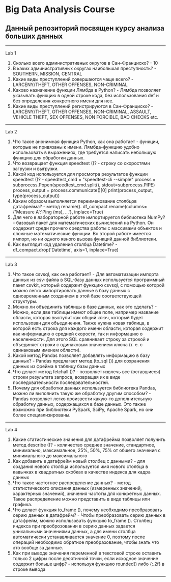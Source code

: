 # Big Data Analysis Course

## Данный репозиторий посвящен курсу анализа больших данных

-----------------------------------------------------------------------------------------------------------------------------------------------------------------------------
Lab 1
1.	Сколько всего административных округов в Сан-Франциско? - 10
2.	В каких административных округах наибольшая преступность? - SOUTHERN, MISSION, CENTRAL
3.	Какие виды преступлений совершаются чаще всего? - LARCENY/THEFT, OTHER OFFENSES, NON-CRIMINAL
4.	Каково назначение функции Лямбда в Python? - Лямбда позволяет указывать функцию в одной строке кода, без использования def и без определения конкретного имени для нее.
5.	Какие виды преступлений регистрируются в Сан-Франциско? - LARCENY/THEFT, OTHER OFFENSES, NON-CRIMINAL, ASSAULT, VEHICLE THEFT, SEX OFFENSES, NON FORCIBLE, BAD CHECKS etc.
-----------------------------------------------------------------------------------------------------------------------------------------------------------------------------

Lab 2
1.	Что такое анонимная функция Python, как она работает - функции, которые не привязаны к имени. Лямбда-функцию удобно использовать в выражениях, где требуется написать небольшую функцию для обработки данных.
2.	Что возвращает функция speedtest ()? - строку со скоростями загрузки и выгрузки.
3.	Какой код используется для просмотра результатов функции speedtest ()? - 
    speedtest_cmd = "speedtest-cli --simple"
    process = subprocess.Popen(speedtest_cmd.split(), stdout=subprocess.PIPE)
    process_output = process.communicate()[0]
    print(process_output, type(process_output))
5.	Каким образом выполняется переименование столбцов датафрейма? - метод rename(). df_compact.rename(columns={'Measure A':'Ping (ms), ...'}, inplace=True)
6.	Для чего в лабораторной работе импортируется библиотека NumPy? - базовый пакет для математических вычислений на Python. Он содержит среди прочего средства работы с массивами объектов и сложные математические функции. Во второй работе имеется импорт, но ни одного явного вызова функций данной библиотеки.
7.	Как выглядит код удаления столбца Datetime? - df_compact.drop('Datetime', axis=1, inplace=True)
-----------------------------------------------------------------------------------------------------------------------------------------------------------------------------

Lab 3
1.	Что такое csvsql, как она работает? - Для автоматизации импорта данных из csv-файла в SQL-базу данных используется программный пакет csvkit, который содержит функцию csvsql, с помощью которой можно легко импортировать данные в базу данных с одновременным созданием в этой базе соответствующей структуры. 
2.	Можно ли объединить таблицы в базе данных, как это сделать? - Можно, если две таблицы имеют общее поле, например название области, которая выступит как общий ключ, который будет использован для объединения. Также нужна новая таблица, в которой есть строка для каждого имени области, которая содержит как информацию о средней скорости, так и информацию о населенности. Для этого SQL сравнивает строку за строкой и объединяет строки с одинаковым значением ключа (т. е. с одинаковым именем области).
3.	Какой метод Pandas позволяет добавлять информацию в базу данных? - Pandas предлагает метод (to_sql ()) для сохранения данных из фрейма в таблицу базы данных
4.	Что делает метод fetchall ()? - позволяет извлечь все (оставшиеся) строки результата запроса, возвращая их в виде последовательности последовательностей.
5.	Почему для обработки данных используется библиотека Pandas, можно ли выполнить такую же обработку другим способом? - Pandas позволяет легко произвести какую-то дополнительную обработку данных, содержащихся в базе данных. Это также возможно при библиотеки PySpark, SciPy, Apache Spark, но они более специализированы.
-----------------------------------------------------------------------------------------------------------------------------------------------------------------------------

Lab 4
1.	Какие статистические значения для датафрейма позволяет получить метод describe ()? - количество среднее значение, стандартное, минимально, максимальное, 25%, 50%, 75% от общего значения с минимального до максимального
2.	Как добавить в датафрейм новый столбец с данными? - для создания нового столбца используется имя нового столбца в кавычках в квадратных скобках в качестве индекса для кадра данных
3.	Что такое частотное распределение данных? - метод статистического описания данных (измеренных значений, характерных значений), значения частоты для конкретных данных. Такое распределение можно представить в виде таблицы или графика.
4.	Что делает функция to_frame (), почему необходимо преобразовать серию данных в датафрейм? - Чтобы преобразовать серию данных в датафрейм, можно использовать функцию to_frame (). Столбец индекса при преоброзовании в серию данных задается уникальными значениями данных, а для имени столбца автоматически устанавливается значение 0, поэтому после операций необходимо обратное преобразование, чтобы знать что это вообще за данные.
5.	Как при выводе значения переменной в текстовой строке оставить только 2 цифры после десятичной точки, если исходное значение содержит больше цифр? - используя функцию rounded() либо {:.2f} в строке вывода
-----------------------------------------------------------------------------------------------------------------------------------------------------------------------------

